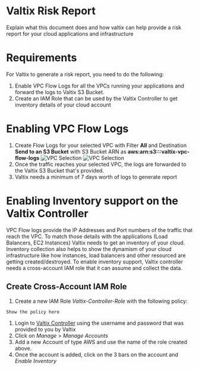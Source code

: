 # Valtix Risk Report
Explain what this document does and how valtix can help provide a risk report for your cloud applications and infrastructure

# Requirements
For Valtix to generate a risk report, you need to do the following:
1. Enable VPC Flow Logs for all the VPCs running your applications and forward the logs to Valtix S3 Bucket.
1. Create an IAM Role that can be used by the Valtix Controller to get inventory details of your cloud account

# Enabling VPC Flow Logs
1. Create Flow Logs for your selected VPC with Filter **All** and Destination **Send to an S3 Bucket** with S3 Bucket ARN
as **aws:arn:s3:::valtix-vpc-flow-logs**
![VPC Selection]("screenshots/vpc-flow-logs-01.png" "Select VPC to Enable Flow Logs")
![VPC Selection]("screenshots/vpc-flow-logs-02.png" "Send Logs to Valtix S3 Bucket")
1. Once the traffic reaches your selected VPC, the logs are forwarded to the Valtix S3 Bucket that's provided.
1. Valtix needs a minimum of 7 days worth of logs to generate report

# Enabling Inventory support on the Valtix Controller
VPC Flow logs provide the IP Addresses and Port numbers of the traffic that reach the VPC. To match those details
with the applications (Load Balancers, EC2 Instances) Valtix needs to get an inventory of your cloud. Inventory
collection also helps to show the dynamism of your cloud infrastructure like how instances, load balancers and
other resourced are getting created/destroyed. To enable inventory support, Valtix controller needs a 
cross-account IAM role that it can assume and collect the data.
## Create Cross-Account IAM Role
1. Create a new IAM Role *Valtix-Controller-Role* with the following policy:
```
Show the policy here
```
1. Login to [Valtix Controller](https://www.google.com) using the username and password that was provided to you
by Valtix
1. Click on *Manage* > *Manage Accounts*
1. Add a new Account of type AWS and use the name of the role created above.
1. Once the account is added, click on the 3 bars on the account and *Enable Inventory*

